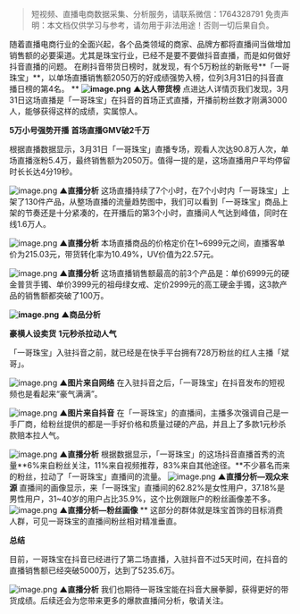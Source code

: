 


>
> 短视频、直播电商数据采集、分析服务，请联系微信：1764328791
> 免责声明：本文档仅供学习与参考，请勿用于非法用途！否则一切后果自负。
> 



随着直播电商行业的全面兴起，各个品类领域的商家、品牌方都将直播间当做增加销售额的必要渠道。尤其是珠宝行业，已经不是要不要做抖音直播，而是如何做好抖音直播的问题。
在刷抖音带货日榜时，就发现，有个5万粉丝的新账号**「一哥珠宝」**，以单场直播销售额2050万的好成绩强势入榜，位列3月31日的抖音直播日榜的第4名。
**
****![image.png](https://cdn.nlark.com/yuque/0/2021/png/97322/1617678169418-c2dc41f2-e2df-434f-8d1c-4779f3e63908.png#align=left&display=inline&height=356&margin=%5Bobject%20Object%5D&name=image.png&originHeight=711&originWidth=1080&size=151593&status=done&style=none&width=540)****
****▲达人带货榜****
点进达人详情页我们发现，3月31日这场直播是「一哥珠宝」在抖音的首场正式直播，开播前粉丝数才刚满3000人，能够获得这样的成绩，实属惊人。

**5万小号强势开播**
**首场直播GMV破2千万**


根据直播数据显示，3月31日「一哥珠宝」直播专场，观看人次达90.8万人次，单场直播涨粉5.4万，最终销售额为2050万。值得一提的是，这场直播用户平均停留时长长达4分19秒。


![image.png](https://cdn.nlark.com/yuque/0/2021/png/97322/1617678183558-d4e30f0a-9b60-4682-9771-3630d7bb0b97.png#align=left&display=inline&height=452&margin=%5Bobject%20Object%5D&name=image.png&originHeight=903&originWidth=1080&size=498244&status=done&style=none&width=540)
****▲直播分析****
这场直播持续了7个小时，在7个小时内「一哥珠宝」上架了130件产品，从整场直播的流量趋势图中，我们可以看到「一哥珠宝」商品上架的节奏还是十分紧凑的，在开播后的第3个小时，直播间人气达到峰值，同时在线1.6万人。


![image.png](https://cdn.nlark.com/yuque/0/2021/png/97322/1617678192019-88d759ed-a722-4a79-8da5-e91a59cb1d17.png#align=left&display=inline&height=233&margin=%5Bobject%20Object%5D&name=image.png&originHeight=466&originWidth=708&size=93436&status=done&style=none&width=354)
****▲直播分析****
本场直播商品的价格定价在1~6999元之间，直播客单价为215.03元，带货转化率为10.49%，UV价值为22.57元。




![image.png](https://cdn.nlark.com/yuque/0/2021/png/97322/1617678202508-c89521ef-2e71-4f08-9c4f-a856a4c97207.png#align=left&display=inline&height=319&margin=%5Bobject%20Object%5D&name=image.png&originHeight=638&originWidth=696&size=104744&status=done&style=none&width=348)
****▲直播分析****
这场直播销售额最高的前3个产品是：单价6999元的硬金普货手镯、单价3999元的祖母绿女戒、定价2999元的高工硬金手镯，这3款产品的销售额都突破了100万。


****![image.png](https://cdn.nlark.com/yuque/0/2021/png/97322/1617678210382-9c5f15d4-61d0-4ddd-9e8b-bee2c5b2db65.png#align=left&display=inline&height=688&margin=%5Bobject%20Object%5D&name=image.png&originHeight=1376&originWidth=972&size=691044&status=done&style=none&width=486)****
****▲商品分析****

**豪横人设卖货**
**1元秒杀拉动人气**


「一哥珠宝」入驻抖音之前，就已经是在快手平台拥有728万粉丝的红人主播「斌哥」。


![image.png](https://cdn.nlark.com/yuque/0/2021/png/97322/1617678223999-51f0c3e9-0b88-42f4-8f3a-a298c122392a.png#align=left&display=inline&height=552&margin=%5Bobject%20Object%5D&name=image.png&originHeight=1104&originWidth=1080&size=2492491&status=done&style=none&width=540)
****▲图片来自网络****
在入驻抖音之后，「一哥珠宝」在抖音发布的短视频也是看起来“豪气满满”。


![image.png](https://cdn.nlark.com/yuque/0/2021/png/97322/1617678235386-3aaa19a6-c833-42d9-9e08-074aec9ff02b.png#align=left&display=inline&height=525&margin=%5Bobject%20Object%5D&name=image.png&originHeight=1050&originWidth=1080&size=3013990&status=done&style=none&width=540)
****▲图片来自抖音****
在「一哥珠宝」的直播间，主播多次强调自己是一手厂商，给粉丝提供的都是一手好价格和质量过硬的产品，并且上了多款1元秒杀款赔本拉人气。


![image.png](https://cdn.nlark.com/yuque/0/2021/png/97322/1617678247636-b0f0ccb8-b28a-4cbd-9e0c-a99372f860e0.png#align=left&display=inline&height=371&margin=%5Bobject%20Object%5D&name=image.png&originHeight=742&originWidth=1080&size=166346&status=done&style=none&width=540)
****▲直播分析****
根据数据显示，「一哥珠宝」的这场抖音直播首秀的流量**6%来自粉丝关注，11%来自视频推荐，83%来自其他途径。**不少慕名而来的粉丝，拉动了「一哥珠宝」直播间的流量。
![image.png](https://cdn.nlark.com/yuque/0/2021/png/97322/1617678255661-33687ed5-1f60-4a4c-9385-93a81ca46a83.png#align=left&display=inline&height=217&margin=%5Bobject%20Object%5D&name=image.png&originHeight=434&originWidth=658&size=79325&status=done&style=none&width=329)
****▲直播分析—观众来源****
直播间的画像显示，来「一哥珠宝」直播间的62.82%是女性用户，37.18%是男性用户，31~40岁的用户占比35.9%，这个比例跟账户的粉丝画像差不多。
![image.png](https://cdn.nlark.com/yuque/0/2021/png/97322/1617678272342-fd7d8113-f42b-4848-839a-3a5633f83179.png#align=left&display=inline&height=319&margin=%5Bobject%20Object%5D&name=image.png&originHeight=638&originWidth=676&size=130626&status=done&style=none&width=338)
****▲直播分析—粉丝画像****
**
这部分的群体就是珠宝首饰的目标消费人群，可见一哥珠宝的直播间粉丝相对精准垂直。

**总结**


目前，一哥珠宝在抖音已经进行了第二场直播，入驻抖音不过5天时间，在抖音的直播销售额已经突破5000万，达到了5235.6万。


![image.png](https://cdn.nlark.com/yuque/0/2021/png/97322/1617678282001-7ab3a0dc-7012-4a91-b27d-6230c99ba43f.png#align=left&display=inline&height=514&margin=%5Bobject%20Object%5D&name=image.png&originHeight=1028&originWidth=762&size=311971&status=done&style=none&width=381)
****▲直播分析****
我们也期待一哥珠宝能在抖音大展拳脚，获得更好的带货成绩。后续还会为您带来更多的爆款直播间分析，敬请关注。




